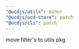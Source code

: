 ```yaml
---
"@ucdjs/utils": minor
"@ucdjs/ucd-store": patch
"@ucdjs/cli": patch
---
```


move filter's to utils pkg

